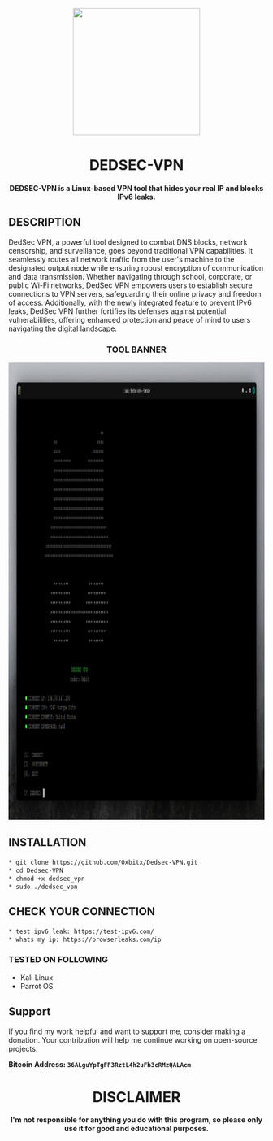
<p align="center">
<img src="https://cdn-icons-png.flaticon.com/512/10878/10878955.png", width="250", height="250">
</p>

<h1 align="center"> DEDSEC-VPN</h1>
<h4 align="center">DEDSEC-VPN is a Linux-based VPN tool that hides your real IP and blocks IPv6 leaks.</h4>

## DESCRIPTION
DedSec VPN, a powerful tool designed to combat DNS blocks, network censorship, and surveillance, goes beyond traditional VPN capabilities. It seamlessly routes all network traffic from the user's machine to the designated output node while ensuring robust encryption of communication and data transmission. Whether navigating through school, corporate, or public Wi-Fi networks, DedSec VPN empowers users to establish secure connections to VPN servers, safeguarding their online privacy and freedom of access. Additionally, with the newly integrated feature to prevent IPv6 leaks, DedSec VPN further fortifies its defenses against potential vulnerabilities, offering enhanced protection and peace of mind to users navigating the digital landscape.

<h3 align="center"> TOOL BANNER </h3>
<p align="center">
<img src="https://github.com/0xbitx/Dedsec-VPN/blob/main/banner.png", width="900", height="900">
</p>

## INSTALLATION 
    * git clone https://github.com/0xbitx/Dedsec-VPN.git
    * cd Dedsec-VPN
    * chmod +x dedsec_vpn
    * sudo ./dedsec_vpn

## CHECK YOUR CONNECTION
    * test ipv6 leak: https://test-ipv6.com/
    * whats my ip: https://browserleaks.com/ip
   
    
### TESTED ON FOLLOWING
* Kali Linux 
* Parrot OS 

## Support

If you find my work helpful and want to support me, consider making a donation. Your contribution will help me continue working on open-source projects.

**Bitcoin Address: `36ALguYpTgFF3RztL4h2uFb3cRMzQALAcm`**

<h1 align="center"> DISCLAIMER </h1>

<h4 align="center">I'm not responsible for anything you do with this program, so please only use it for good and educational purposes. </h4>
